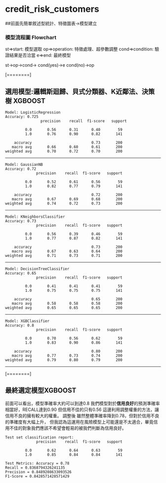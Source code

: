 # credit_risk_customers
##前面先簡單敘述型統計、特徵圖表->模型建立
### 模型流程圖 Flowchart

st=>start: 模型選取
op=>operation: 特徵處理、超參數調整
cond=>condition: 驗證結果是否洽當
e=>end: 最終模型

st->op->cond->
cond(yes)->e
cond(no)->op

[========]
## 選用模型:邏輯斯迴歸、貝式分類器、K近鄰法、決策樹 XGBOOST
```
Model: LogisticRegression
Accuracy: 0.725
                precision    recall  f1-score   support

         0.0       0.56      0.31      0.40        59
         1.0       0.76      0.90      0.82       141

    accuracy                           0.73       200
   macro avg       0.66      0.60      0.61       200
weighted avg       0.70      0.72      0.70       200
```
--------------------
```
Model: GaussianNB
Accuracy: 0.72
              precision    recall  f1-score   support

         0.0       0.52      0.61      0.56        59
         1.0       0.82      0.77      0.79       141

    accuracy                           0.72       200
   macro avg       0.67      0.69      0.68       200
weighted avg       0.74      0.72      0.73       200
```
--------------------
```
Model: KNeighborsClassifier
Accuracy: 0.73
              precision    recall  f1-score   support

         0.0       0.56      0.39      0.46        59
         1.0       0.77      0.87      0.82       141

    accuracy                           0.73       200
   macro avg       0.67      0.63      0.64       200
weighted avg       0.71      0.73      0.71       200
```
--------------------
```
Model: DecisionTreeClassifier
Accuracy: 0.65
              precision    recall  f1-score   support

         0.0       0.41      0.41      0.41        59
         1.0       0.75      0.75      0.75       141

    accuracy                           0.65       200
   macro avg       0.58      0.58      0.58       200
weighted avg       0.65      0.65      0.65       200
```
--------------------
```
Model: XGBClassifier
Accuracy: 0.8
              precision    recall  f1-score   support

         0.0       0.70      0.56      0.62        59
         1.0       0.83      0.90      0.86       141

    accuracy                           0.80       200
   macro avg       0.77      0.73      0.74       200
weighted avg       0.79      0.80      0.79       200
```
--------------------
[========]


## 最終選定模型XGBOOST
前面可以看出，模型準確率大約可以到達0.8
我們模型對於**信用良好**的預測準確率相當好，RECALL達到0.90
但信用不佳的只有0.56
這邊利用調整權重的方法，讓信用不良的擁有較大的權重。
調整後
雖然整體準確率降到0.78，但對於信用不良的準確度有大幅上升，
但我認為這運用在風險模型上可能還是不太適合，畢竟信用不佳的對象我們應該不希望會輕易的被我們判斷為信用良好。
```
Test set classification report:
              precision    recall  f1-score   support

         0.0       0.62      0.64      0.63        59
         1.0       0.85      0.84      0.84       141
```
```
Test Metrics: Accuracy = 0.78
Recall = 0.8368794326241135
Precision = 0.8489208633093526
F1-Score = 0.8428571428571429
```
